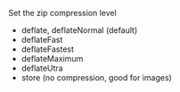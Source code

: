 Set the zip compression level

- deflate, deflateNormal (default)
- deflateFast
- deflateFastest
- deflateMaximum
- deflateUtra
- store (no compression, good for images)
